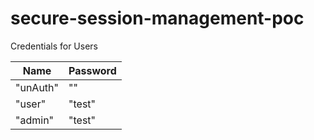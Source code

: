 # secure-session-management-poc

Credentials for Users

Name | Password
-----|---------
"unAuth" | ""
"user" | "test"
"admin" | "test"